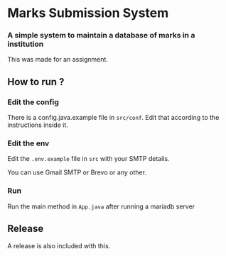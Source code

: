 # Marks Submission System
### A simple system to maintain a database of marks in a institution

This was made for an assignment.

## How to run ?
### Edit the config
There is a config.java.example file in `src/conf`. Edit that according to the instructions inside it.
### Edit the env
Edit the `.env.example` file in `src` with your SMTP details.

You can use Gmail SMTP or Brevo or any other.
### Run
Run the main method in `App.java` after running a mariadb server
## Release
A release is also included with this.